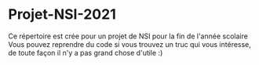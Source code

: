 # Projet-NSI-2021
Ce répertoire est crée pour un projet de NSI pour la fin de l'année scolaire
Vous pouvez reprendre du code si vous trouvez un truc qui vous intéresse, de toute façon il n'y a pas grand chose d'utile :)
